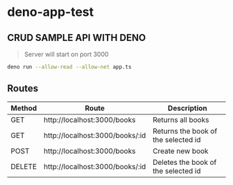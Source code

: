 # deno-app-test

## CRUD SAMPLE API WITH DENO

> Server will start on port 3000
```bash
deno run --allow-read --allow-net app.ts
```

## Routes

Method | Route | Description
------------ | ------------- | -------------
GET | http://localhost:3000/books | Returns all books
GET | http://localhost:3000/books/:id | Returns the book of the selected id
POST | http://localhost:3000/books | Create new book
DELETE | http://localhost:3000/books/:id | Deletes the book of the selected id
